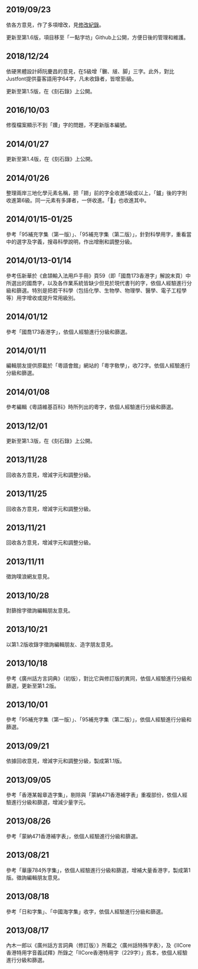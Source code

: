 ## 2019/09/23

依各方意見，作了多項增改，見[修改紀錄](https://github.com/ichitenfont/suppchara/commit/21f9ec0a74421883c6373aa0b9d85ff636ff2268#diff-0a4e59b13be939790191b99961ba6f61)。

更新至第1.6版，項目移至「一點字坊」Github上公開，方便日後的管理和維護。

## 2018/12/24

依硬黑體設計師阮慶昌的意見，在5級增「㿺、㿭、脚」三字。此外，對比Justfont提供臺客語用字64字，凡未收錄者，皆增至i級。

更新至第1.5版，在《刻石錄》上公開。

## 2016/10/03

修復檔案顯示不到「㜺」字的問題，不更新版本編號。

## 2014/01/27

更新至第1.4版，在《刻石錄》上公開。

## 2014/01/26

整理兩岸三地化學元素名稱，把「鐒」前的字全收進5級或以上，「鑪」後的字則收進第6級。同一元素有多譯者，一併收進。「𫒢」也收進其中。

## 2014/01/15-01/25

參考「95補充字集（第一版）」、「95補充字集（第二版）」，針對科學用字，重看當中的選字及字義，搜尋科學說明，作出增刪和調整分級。

## 2014/01/13-01/14

參考伍新華於《倉頡輸入法用戶手冊》頁59（即「國喬173香港字」解說末頁）中所選出的國喬字，以及各作業系統皆缺少但見於現代書刊的字，依個人經驗進行分級和篩選。特別是把若干科學（包括化學、生物學、物理學、醫學、電子工程學等）用字增收或提升常用級別。

## 2014/01/12

參考「國喬173香港字」，依個人經驗進行分級和篩選。

## 2014/01/11

編輯朋友提供原載於「粵語會館」網站的「粵字敎學」，收72字。依個人經驗進行分級和篩選。

## 2014/01/08

參考編輯《粵語維基百科》時所列出的粵字，依個人經驗進行分級和篩選。

## 2013/12/01

更新至第1.3版，在《刻石錄》上公開。

## 2013/11/28

回收各方意見，增減字元和調整分級。

## 2013/11/25

回收各方意見，增減字元和調整分級。

## 2013/11/21

回收各方意見，增減字元和調整分級。

## 2013/11/11

徵詢噗浪網友意見。

## 2013/10/28

對篩捨字徵詢編輯朋友意見。

## 2013/10/21

以第1.2版收錄字徵詢編輯朋友、造字朋友意見。

## 2013/10/18

參考《廣州話方言詞典》（初版），對比它與修訂版的異同，依個人經驗進行分級和篩選，更新至第1.2版。

## 2013/10/01

參考「95補充字集（第一版）」、「95補充字集（第二版）」，依個人經驗進行分級和篩選。

## 2013/09/21

依據回收意見，增減字元和調整分級，製成第1.1版。

## 2013/09/05

參考「香港某報章造字集」，剔除與「蒙納471香港補字表」重複部份，依個人經驗進行分級和篩選，增減少量字元。

## 2013/08/26

參考「蒙納471香港補字表」，依個人經驗進行分級和篩選。

## 2013/08/21

參考「華康784外字集」，依個人經驗進行分級和篩選，增補大量香港字，製成第1版。徵詢編輯朋友意見。

## 2013/08/18

參考「日和字集」、「中國海字集」收字，依個人經驗進行分級和篩選。

## 2013/08/17

內木一郎以《廣州話方言詞典（修訂版）》所載之〈廣州話特殊字表〉，及《IICore 香港特用字音義試釋》所錄之「IICore香港特用字（229字）」爲本，依個人經驗進行分級和篩選。
